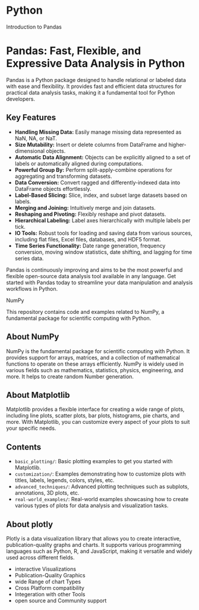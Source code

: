 # Python
Introduction to Pandas
# Pandas: Fast, Flexible, and Expressive Data Analysis in Python

Pandas is a Python package designed to handle relational or labeled data with ease and flexibility. It provides fast and efficient data structures for practical data analysis tasks, making it a fundamental tool for Python developers.

## Key Features

- **Handling Missing Data:** Easily manage missing data represented as NaN, NA, or NaT.
- **Size Mutability:** Insert or delete columns from DataFrame and higher-dimensional objects.
- **Automatic Data Alignment:** Objects can be explicitly aligned to a set of labels or automatically aligned during computations.
- **Powerful Group By:** Perform split-apply-combine operations for aggregating and transforming datasets.
- **Data Conversion:** Convert ragged and differently-indexed data into DataFrame objects effortlessly.
- **Label-Based Slicing:** Slice, index, and subset large datasets based on labels.
- **Merging and Joining:** Intuitively merge and join datasets.
- **Reshaping and Pivoting:** Flexibly reshape and pivot datasets.
- **Hierarchical Labeling:** Label axes hierarchically with multiple labels per tick.
- **IO Tools:** Robust tools for loading and saving data from various sources, including flat files, Excel files, databases, and HDF5 format.
- **Time Series Functionality:** Date range generation, frequency conversion, moving window statistics, date shifting, and lagging for time series data.

Pandas is continuously improving and aims to be the most powerful and flexible open-source data analysis tool available in any language. Get started with Pandas today to streamline your data manipulation and analysis workflows in Python.

  NumPy 

This repository contains code and examples related to NumPy, a fundamental package for scientific computing with Python.

## About NumPy

NumPy is the fundamental package for scientific computing with Python. It provides support for arrays, matrices, and a collection of mathematical functions to operate on these arrays efficiently. NumPy is widely used in various fields such as mathematics, statistics, physics, engineering, and more. It helps to create random Number generation. 

## About Matplotlib
Matplotlib provides a flexible interface for creating a wide range of plots, including line plots, scatter plots, bar plots, histograms, pie charts, and more. With Matplotlib, you can customize every aspect of your plots to suit your specific needs.

## Contents

- `basic_plotting/`: Basic plotting examples to get you started with Matplotlib.
- `customization/`: Examples demonstrating how to customize plots with titles, labels, legends, colors, styles, etc.
- `advanced_techniques/`: Advanced plotting techniques such as subplots, annotations, 3D plots, etc.
- `real-world_examples/`: Real-world examples showcasing how to create various types of plots for data analysis and visualization tasks.

## About plotly 
Plotly is a data visualization library that allows you to create interactive, publication-quality graphs and charts. It supports various programming languages such as Python, R, and JavaScript, making it versatile and widely used across different fields.

- interactive Visualizations
- Publication-Quality Graphics
- wide Range of chart Types
- Cross Platform compatibility
- Integeration with other Tools
- open source and Community support


